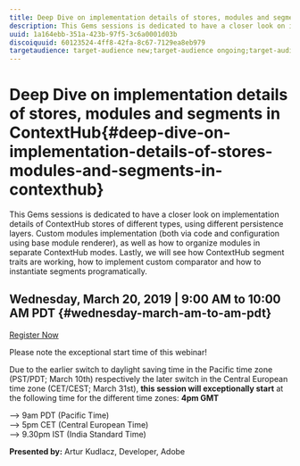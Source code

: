```yaml
---
title: Deep Dive on implementation details of stores, modules and segments in ContextHub
description: This Gems sessions is dedicated to have a closer look on implementation details of ContextHub stores of different types, using different persistence layers. Custom modules implementation (both via code and configuration using base module renderer), as well as how to organize modules in separate ContextHub modes. Lastly, we will see how ContextHub segment traits are working, how to implement custom comparator and how to instantiate segments programatically.
uuid: 1a164ebb-351a-423b-97f5-3c6a0001d03b
discoiquuid: 60123524-4ff8-42fa-8c67-7129ea8eb979
targetaudience: target-audience new;target-audience ongoing;target-audience upgrader
---
```


# Deep Dive on implementation details of stores, modules and segments in ContextHub{#deep-dive-on-implementation-details-of-stores-modules-and-segments-in-contexthub}

This Gems sessions is dedicated to have a closer look on implementation details of ContextHub stores of different types, using different persistence layers. Custom modules implementation (both via code and configuration using base module renderer), as well as how to organize modules in separate ContextHub modes. Lastly, we will see how ContextHub segment traits are working, how to implement custom comparator and how to instantiate segments programatically.

## Wednesday, March 20, 2019 | 9:00 AM to 10:00 AM PDT {#wednesday-march-am-to-am-pdt}

[Register Now](https://www.meetup.com/AEM-Technologist-Group/)

Please note the exceptional start time of this webinar!

Due to the earlier switch to daylight saving time in the Pacific time zone (PST/PDT; March 10th) respectively the later switch in the Central European time zone (CET/CEST; March 31st), **this session will exceptionally start** at the following time for the different time zones: **4pm GMT** 
  
--&gt; 9am PDT (Pacific Time)  
--&gt; 5pm CET (Central European Time)  
--&gt; 9.30pm IST (India Standard Time)

**Presented by:** Artur Kudlacz, Developer, Adobe

